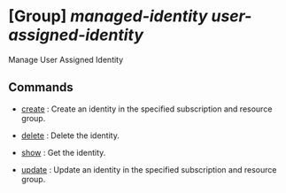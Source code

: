 # [Group] _managed-identity user-assigned-identity_

Manage User Assigned Identity

## Commands

- [create](/Commands/managed-identity/user-assigned-identity/_create.md)
: Create an identity in the specified subscription and resource group.

- [delete](/Commands/managed-identity/user-assigned-identity/_delete.md)
: Delete the identity.

- [show](/Commands/managed-identity/user-assigned-identity/_show.md)
: Get the identity.

- [update](/Commands/managed-identity/user-assigned-identity/_update.md)
: Update an identity in the specified subscription and resource group.
